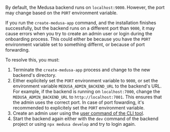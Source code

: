 By default, the Medusa backend runs on `localhost:9000`. However, the port may change based on the `PORT` environment variable.

If you run the `create-medusa-app` command, and the installation finishes successfully, but the backend runs on a different port than `9000`, it may cause errors when you try to create an admin user or login during the onboarding process. This could either be because you have the `PORT` environment variable set to something differnt, or because of port forwarding.

To resolve this, you must:

1. Terminate the `create-medusa-app` process and change to the new backend's directory.
2. Either explicitely set the `PORT` environment variable to `9000`, or set the environment variable `MEDUSA_ADMIN_BACKEND_URL` to the backend's URL. For example, if the backend is running on `localhost:7000`, change the `MEDUSA_ADMIN_BACKEND_URL` to `http://localhost:7001`. This ensures that the admin uses the correct port. In case of port fowarding, it's recommended to explicitely set the `PORT` environment variable.
3. Create an admin user using the [user command of the CLI tool](../../cli/reference.mdx#user).
4. Start the backend again either with the `dev` command of the backend project or using `npx medusa develop` and try to login again.

